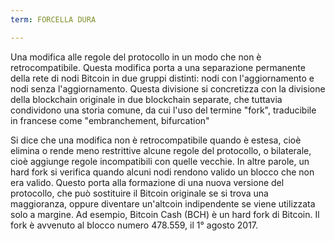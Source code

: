 ```yaml
---
term: FORCELLA DURA

---
```

Una modifica alle regole del protocollo in un modo che non è retrocompatibile. Questa modifica porta a una separazione permanente della rete di nodi Bitcoin in due gruppi distinti: nodi con l'aggiornamento e nodi senza l'aggiornamento. Questa divisione si concretizza con la divisione della blockchain originale in due blockchain separate, che tuttavia condividono una storia comune, da cui l'uso del termine "fork", traducibile in francese come "embranchement, bifurcation"

Si dice che una modifica non è retrocompatibile quando è estesa, cioè elimina o rende meno restrittive alcune regole del protocollo, o bilaterale, cioè aggiunge regole incompatibili con quelle vecchie. In altre parole, un hard fork si verifica quando alcuni nodi rendono valido un blocco che non era valido. Questo porta alla formazione di una nuova versione del protocollo, che può sostituire il Bitcoin originale se si trova una maggioranza, oppure diventare un'altcoin indipendente se viene utilizzata solo a margine. Ad esempio, Bitcoin Cash (BCH) è un hard fork di Bitcoin. Il fork è avvenuto al blocco numero 478.559, il 1° agosto 2017.